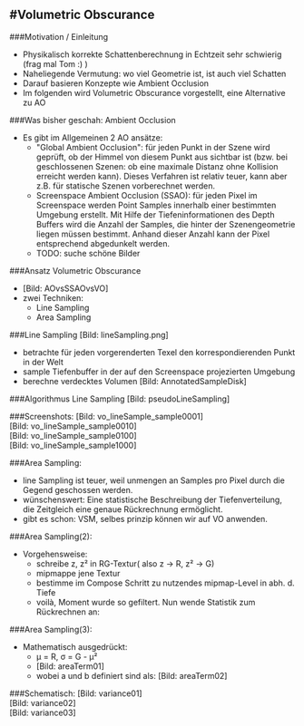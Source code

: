 #Volumetric Obscurance
-------------------------

###Motivation / Einleitung

* Physikalisch korrekte Schattenberechnung in Echtzeit sehr schwierig (frag mal Tom :) )
* Naheliegende Vermutung: wo viel Geometrie ist, ist auch viel Schatten
* Darauf basieren Konzepte wie Ambient Occlusion
* Im folgenden wird Volumetric Obscurance vorgestellt, eine Alternative zu AO

###Was bisher geschah: Ambient Occlusion
* Es gibt im Allgemeinen 2 AO ansätze:
    * "Global Ambient Occlusion": für jeden Punkt in der Szene wird geprüft, ob der Himmel von diesem
		Punkt aus sichtbar ist (bzw. bei geschlossenen Szenen: ob eine maximale Distanz ohne Kollision erreicht
		 werden kann). Dieses Verfahren ist relativ teuer, kann aber z.B. für statische Szenen vorberechnet
		 werden.
    * Screenspace Ambient Occlusion (SSAO): für jeden Pixel im Screenspace werden Point Samples
		innerhalb einer bestimmten Umgebung erstellt. Mit Hilfe der Tiefeninformationen des Depth Buffers
		wird die Anzahl der Samples, die hinter der Szenengeometrie liegen müssen bestimmt. Anhand dieser Anzahl
		kann der Pixel entsprechend abgedunkelt werden.
    * TODO: suche schöne Bilder

###Ansatz Volumetric Obscurance
* [Bild: AOvsSSAOvsVO]
* zwei Techniken:
    * Line Sampling
    * Area Sampling

###Line Sampling
[Bild: lineSampling.png]
* betrachte für jeden vorgerenderten Texel den korrespondierenden Punkt in der Welt
* sample Tiefenbuffer in der auf den Screenspace projezierten Umgebung
* berechne verdecktes Volumen
[Bild: AnnotatedSampleDisk]

###Algorithmus Line Sampling
[Bild: pseudoLineSampling]

###Screenshots:
[Bild: vo_lineSample_sample0001]\
[Bild: vo_lineSample_sample0010]\
[Bild: vo_lineSample_sample0100]\
[Bild: vo_lineSample_sample1000]

###Area Sampling:
* line Sampling ist teuer, weil unmengen an Samples pro Pixel durch die Gegend
    geschossen werden.
* wünschenswert: Eine statistische Beschreibung der Tiefenverteilung,
    die Zeitgleich eine genaue Rückrechnung ermöglicht.
* gibt es schon: VSM, selbes prinzip können wir auf VO anwenden.

###Area Sampling(2):
* Vorgehensweise:
    * schreibe z, z² in RG-Textur( also z -> R, z² -> G)
    * mipmappe jene Textur
    * bestimme im Compose Schritt zu nutzendes mipmap-Level in abh. d. Tiefe
    * voilà, Moment wurde so gefiltert. Nun wende Statistik zum Rückrechnen an:

###Area Sampling(3):
* Mathematisch ausgedrückt:
    * µ = R, σ = G - µ²
    * [Bild: areaTerm01]
    * wobei a und b definiert sind als: [Bild: areaTerm02]

###Schematisch:
[Bild: variance01]\
[Bild: variance02]\
[Bild: variance03]
